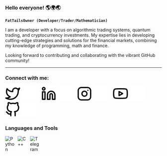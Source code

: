 ### Hello everyone! 🌎🌍🌏

**`FatTailsOwner (Developer/Trader/Mathematician)`**

I am a developer with a focus on algorithmic trading systems, quantum trading, and cryptocurrency investments. My expertise lies in developing cutting-edge strategies and solutions for the financial markets, combining my knowledge of programming, math and finance. 

Looking forward to contributing and collaborating with the vibrant GitHub community!

---

### Connect with me:

[![website](./img/twitter-light.svg)](https://twitter.com/tim72348546)
[![website](./img/twitter-dark.svg)](https://twitter.com/tim72348546)
&nbsp;&nbsp;
[![website](./img/linkedin-light.svg)](https://linkedin.com/in/codeSTACKr)
[![website](./img/linkedin-dark.svg)](https://linkedin.com/in/codeSTACKr)
&nbsp;&nbsp;
[![website](./img/instagram-light.svg)](https://www.instagram.com/saggerhahah)
[![website](./img/instagram-dark.svg)](https://www.instagram.com/saggerhahah)
&nbsp;&nbsp;
[![website](./img/youtube-light.svg)](https://www.youtube.com/@timeth7799)
[![website](./img/youtube-dark.svg)](https://www.youtube.com/@timeth7799)
&nbsp;&nbsp;
[![website](./img/github-light.svg)](https://github.com/tapiskarev)
[![website](./img/github-dark.svg)](https://github.com/tapiskarev)

### Languages and Tools

<img align="left" alt="Python" width="30px" style="padding-right:10px;" src="https://cdn.jsdelivr.net/gh/devicons/devicon/icons/python/python-plain.svg" />
<img align="left" alt="C++" width="30px" style="padding-right:10px;" src="https://cdn.jsdelivr.net/gh/devicons/devicon/icons/cplusplus/cplusplus-line.svg" />
<img align="left" alt="Telegram" width="30px" style="padding-right:10px;" src="https://upload.wikimedia.org/wikipedia/commons/8/82/Telegram_logo.svg" />

<br />

#
